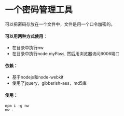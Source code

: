 一个密码管理工具
=================================
可以把密码存放在一个文件中，文件是用一个口令加密的。

#### 可以用两种方式使用：
- 在目录中执行nw
- 在目录中执行node myPass, 然后用浏览器访问6006端口

#### 依赖：
- 基于nodejs和node-webkit
- 使用了jquery，gibberish-aes，md5库

#### 使用：
```console
npm i -g nw
nw .
```
